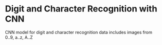 # Digit and Character Recognition with CNN
CNN model for digit and character recognition
data includes images from 0..9, a..z, A..Z
